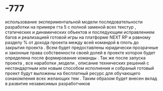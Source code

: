 # -777
использование экспериментальной модели последовательности разработки на примере гта 5 с полной заменой всех текстур , статических и динамических объектов и последующим исправлением багов и реализацией готовой игры на платформе NEXT RP и равному разделу %  от дохода проекта между всей командой в плоть до закрытия проекта . Всем будет предоставлены юридически прозрачные и законные права собственности своей долей в проекте котороя будет определена после формирование команды . Так же после запуска проекта , все наработки ,модели , описание технических решений с нестандартным или новым способом исполнения и собраный готовый проект будут выложены на бесплатный ресурс для обучающего ознакомления всех желающих тем . Таким образом будет внесен вклад в развитие независимых разработчиков 
